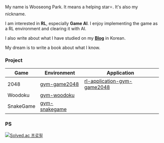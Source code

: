 My name is Wooseong Park. It means a helping star⭐. It's also my nickname.

I am interested in **RL**, especially **Game AI**. I enjoy implementing the game as a RL environment and clearing it with AI.

I also write about what I have studied on my [**Blog**](https://helpingstar.github.io/) in Korean.

My dream is to write a book about what I know.

### Project

| Game      | Environment | Application                 |
|-----------|-------------|-----------------------------|
| 2048      |  [gym-game2048](https://github.com/helpingstar/gym-game2048)   | [rl-application-gym-game2048](https://github.com/helpingstar/rl-application-gym-game2048) |
| Woodoku   |  [gym-woodoku](https://github.com/helpingstar/gym-woodoku)     |                             |
| SnakeGame |  [gym-snakegame](https://github.com/helpingstar/gym-snakegame) |                             |


### PS
[![Solved.ac
프로필](http://mazassumnida.wtf/api/generate_badge?boj=iamhelpingstar)](https://solved.ac/iamhelpingstar)

